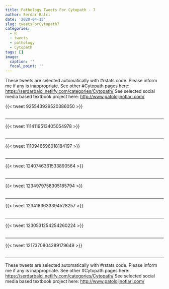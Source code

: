```yaml
---
title: Pathology Tweets For Cytopath - 7
author: Serdar Balci
date: '2020-04-13'
slug: tweetsForCytopath7
categories:
  - R
  - tweets
  - pathology
  - Cytopath
tags: []
image:
  caption: ''
  focal_point: ''
---
```



These tweets are selected automatically with #rstats code. Please inform me if any is inappropriate.
See other #Cytopath pages here: https://serdarbalci.netlify.com/categories/Cytopath/ 
See selected social media based textbook project here: http://www.patolojinotlari.com/

{{< tweet 925543929520386050 >}}
<br>
<br>
<hr>
{{< tweet 1114119513405054978 >}}
<br>
<br>
<hr>
{{< tweet 1110946596018184197 >}}
<br>
<br>
<hr>
{{< tweet 1240746361533890564 >}}
<br>
<br>
<hr>
{{< tweet 1234979758305185794 >}}
<br>
<br>
<hr>
{{< tweet 1234183633394528257 >}}
<br>
<br>
<hr>
{{< tweet 1230531254254260224 >}}
<br>
<br>
<hr>
{{< tweet 1217370804289179649 >}}
<br>
<br>
<hr>


These tweets are selected automatically with #rstats code. Please inform me if any is inappropriate.
See other #Cytopath pages here: https://serdarbalci.netlify.com/categories/Cytopath/ 
See selected social media based textbook project here: http://www.patolojinotlari.com/
